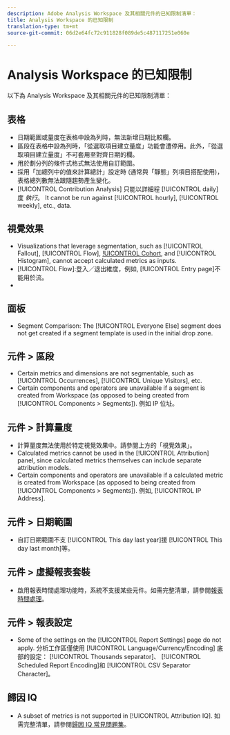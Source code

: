 ```yaml
---
description: Adobe Analysis Workspace 及其相關元件的已知限制清單：
title: Analysis Workspace 的已知限制
translation-type: tm+mt
source-git-commit: 06d2e64fc72c911828f089de5c487117251e060e

---
```



# Analysis Workspace 的已知限制

以下為 Analysis Workspace 及其相關元件的已知限制清單：

## 表格

* 日期範圍或量度在表格中設為列時，無法新增日期比較欄。
* 區段在表格中設為列時，「從選取項目建立量度」功能會遭停用。此外，「從選取項目建立量度」不可套用至對齊日期的欄。
* 用於劃分列的條件式格式無法使用自訂範圍。
* 採用「加總列中的值來計算總計」設定時 (通常與「靜態」列項目搭配使用)，表格總列數無法跟隨趨勢產生變化。
* [!UICONTROL Contribution Analysis] 只能以詳細程 [!UICONTROL daily] 度 _執行_。 It cannot be run against [!UICONTROL hourly], [!UICONTROL weekly], etc., data.

## 視覺效果

* Visualizations that leverage segmentation, such as [!UICONTROL Fallout], [!UICONTROL Flow], [!UICONTROL Cohort], and [!UICONTROL Histogram], cannot accept calculated metrics as inputs.
* [!UICONTROL Flow]:登入／退出維度，例如, [!UICONTROL Entry page]不能用於流。
* [!UICONTROL Cohort]:非整數不能用作同類群組條件。

## 面板

* Segment Comparison: The [!UICONTROL Everyone Else] segment does not get created if a segment template is used in the initial drop zone.

## 元件 > 區段

* Certain metrics and dimensions are not segmentable, such as [!UICONTROL Occurrences], [!UICONTROL Unique Visitors], etc.
* Certain components and operators are unavailable if a segment is created from Workspace (as opposed to being created from [!UICONTROL Components > Segments]). 例如 IP 位址。

## 元件 > 計算量度

* 計算量度無法使用於特定視覺效果中。請參閱上方的「視覺效果」。
* Calculated metrics cannot be used in the [!UICONTROL Attribution] panel, since calculated metrics themselves can include separate attribution models.
* Certain components and operators are unavailable if a calculated metric is created from Workspace (as opposed to being created from [!UICONTROL Components > Segments]). 例如, [!UICONTROL IP Address].

## 元件 > 日期範圍

* 自訂日期範圍不支 [!UICONTROL This day last year]援 [!UICONTROL This day last month]等。

## 元件 > 虛擬報表套裝

* 啟用報表時間處理功能時，系統不支援某些元件。如需完整清單，請參閱[報表時間處理](/help/components/vrs/vrs-report-time-processing.md)。

## 元件 > 報表設定

* Some of the settings on the [!UICONTROL Report Settings] page do not apply. 分析工作區僅使用 [!UICONTROL Language/Currency/Encoding] 底部的設定： [!UICONTROL Thousands separator]、 [!UICONTROL Scheduled Report Encoding]和 [!UICONTROL CSV Separator Character]。

## 歸因 IQ

* A subset of metrics is not supported in [!UICONTROL Attribution IQ]. 如需完整清單，請參閱[歸因 IQ 常見問題集](c-panels/attribution/attribution-faq.md)。
